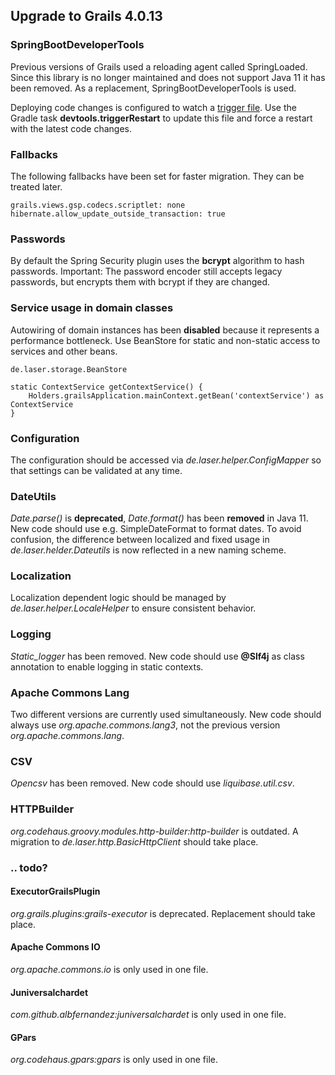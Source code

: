 
## Upgrade to Grails 4.0.13

### SpringBootDeveloperTools

Previous versions of Grails used a reloading agent called SpringLoaded. 
Since this library is no longer maintained and does not support Java 11 it has been removed. 
As a replacement, SpringBootDeveloperTools is used.

Deploying code changes is configured to watch a [trigger file](../grails-app/conf/spring/restart.trigger). 
Use the Gradle task **devtools.triggerRestart** to update this file and force a restart with the latest code changes.

### Fallbacks

The following fallbacks have been set for faster migration. They can be treated later.

    grails.views.gsp.codecs.scriptlet: none
    hibernate.allow_update_outside_transaction: true

### Passwords

By default the Spring Security plugin uses the **bcrypt** algorithm to hash passwords.
Important: The password encoder still accepts legacy passwords, but encrypts them with bcrypt if they are changed.

### Service usage in domain classes

Autowiring of domain instances has been **disabled** because it represents a performance bottleneck.
Use BeanStore for static and non-static access to services and other beans.

    de.laser.storage.BeanStore

    static ContextService getContextService() {
        Holders.grailsApplication.mainContext.getBean('contextService') as ContextService
    }

### Configuration

The configuration should be accessed via *de.laser.helper.ConfigMapper* so that settings can be validated at any time.

### DateUtils

*Date.parse()* is **deprecated**, *Date.format()* has been **removed** in Java 11. New code should use e.g. SimpleDateFormat to format dates. 
To avoid confusion, the difference between localized and fixed usage in *de.laser.helder.Dateutils* is now reflected in a new naming scheme.

### Localization

Localization dependent logic should be managed by *de.laser.helper.LocaleHelper* to ensure consistent behavior.

### Logging

*Static_logger* has been removed. New code should use **@Slf4j** as class annotation to enable logging in static contexts. 

### Apache Commons Lang

Two different versions are currently used simultaneously. New code should always use *org.apache.commons.lang3*, not the previous version *org.apache.commons.lang*.

### CSV

*Opencsv* has been removed. New code should use *liquibase.util.csv*.

### HTTPBuilder

*org.codehaus.groovy.modules.http-builder:http-builder* is outdated.
A migration to *de.laser.http.BasicHttpClient* should take place.

### .. todo?

#### ExecutorGrailsPlugin

*org.grails.plugins:grails-executor* is deprecated. Replacement should take place.

#### Apache Commons IO

*org.apache.commons.io* is only used in one file.

#### Juniversalchardet

*com.github.albfernandez:juniversalchardet* is only used in one file.

#### GPars

*org.codehaus.gpars:gpars* is only used in one file.
